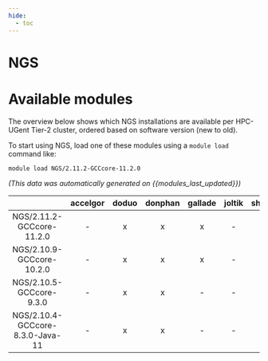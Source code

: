 ```yaml
---
hide:
  - toc
---
```


NGS
===

# Available modules


The overview below shows which NGS installations are available per HPC-UGent Tier-2 cluster, ordered based on software version (new to old).

To start using NGS, load one of these modules using a `module load` command like:

```shell
module load NGS/2.11.2-GCCcore-11.2.0
```

*(This data was automatically generated on {{modules_last_updated}})*  

| |accelgor|doduo|donphan|gallade|joltik|shinx|
| :---: | :---: | :---: | :---: | :---: | :---: | :---: |
|NGS/2.11.2-GCCcore-11.2.0|-|x|x|x|-|-|
|NGS/2.10.9-GCCcore-10.2.0|-|x|x|x|-|-|
|NGS/2.10.5-GCCcore-9.3.0|-|x|x|-|-|-|
|NGS/2.10.4-GCCcore-8.3.0-Java-11|-|x|x|-|-|-|
